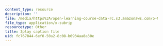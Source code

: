 ```yaml
---
content_type: resource
description: ''
file: /media/https%3A/open-learning-course-data-rc.s3.amazonaws.com/5-95j-teaching-college-level-science-and-engineering-fall-2015/fc7678446ef050a28c08b0934aa8a30e_n9uDbwgnSp0.vtt
file_type: application/x-subrip
resourcetype: Other
title: 3play caption file
uid: fc767844-6ef0-50a2-8c08-b0934aa8a30e
---
```

